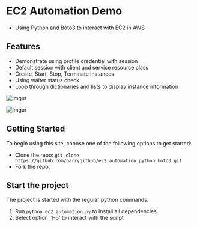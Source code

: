 # EC2 Automation Demo
* Using Python and Boto3 to interact with EC2 in AWS

## Features
* Demonstrate using profile credential with session
* Default session with client and service resource class  
* Create, Start, Stop, Terminate instances
* Using waiter status check
* Loop through dictionaries and lists to display instance information

![Imgur](https://i.imgur.com/NvRIVOs.png)

![Imgur](https://i.imgur.com/h6N0V04.png)

## Getting Started
To begin using this site, choose one of the following options to get started:
* Clone the repo: `git clone https://github.com/barrygithub/ec2_automation_python_boto3.git`
* Fork the repo.

## Start the project
The project is started with the regular python commands.

1. Run `python ec2_automation.py` to install all dependencies.
2. Select option '1-6' to interact with the script


